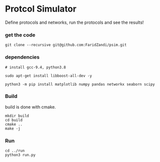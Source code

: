 # Protcol Simulator

Define protocols and networks, run the protocols and see the results!


### get the code 
```
git clone --recursive git@github.com:FaridZandi/psim.git
```


### dependencies 
```
# install gcc-9.4, python3.8

sudo apt-get install libboost-all-dev -y
 
python3 -m pip install matplotlib numpy pandas networkx seaborn scipy
```

### Build 

build is done with cmake. 

```
mkdir build 
cd build 
cmake ..
make -j
```

### Run 

```
cd ../run
python3 run.py
```